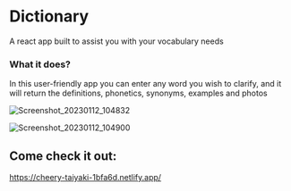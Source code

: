 # Dictionary
A react app built to assist you with your vocabulary needs

### What it does?
In this user-friendly app you can enter any word you wish to clarify, and it will return the definitions, phonetics, synonyms, examples and photos



![Screenshot_20230112_104832](https://user-images.githubusercontent.com/109036074/212020633-5a72fa3c-1504-428e-b3cb-58730817e314.png)


![Screenshot_20230112_104900](https://user-images.githubusercontent.com/109036074/212020684-76caaa75-2d5c-4c45-aa5b-dc96dbe21088.png)


## Come check it out:
https://cheery-taiyaki-1bfa6d.netlify.app/
